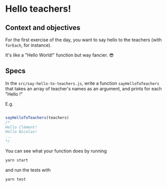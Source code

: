 # Hello teachers!

## Context and objectives

For the first exercise of the day, you want to say hello to the teachers (with `forEach`, for instance). 

It's like a "Hello World!" function but way fancier. 😎

## Specs

In the `src/say-hello-to-teachers.js`, write a function `sayHelloToTeachers ` that takes an array of teacher's names as an argument, and prints for each "Hello <teacherName>!"

E.g.

```javascript

sayHelloToTeachers(teachers)
/*
Hello Clément!
Hello Nicolas!
...
*/

```

You can see what your function does by running

```bash
yarn start
```

and run the tests with 

```bash
yarn test
```
